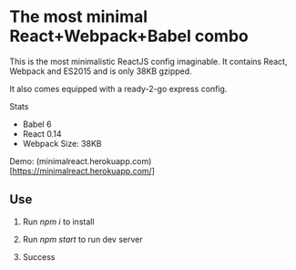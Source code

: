 # The most minimal React+Webpack+Babel combo

This is the most minimalistic ReactJS config imaginable. It contains React, Webpack and ES2015 and is only 38KB gzipped.

It also comes equipped with a ready-2-go express config.

Stats
- Babel 6
- React 0.14
- Webpack
Size: 38KB

Demo: (minimalreact.herokuapp.com)[https://minimalreact.herokuapp.com/]

## Use

1. Run *npm i* to install

2. Run *npm start* to run dev server

3. Success

